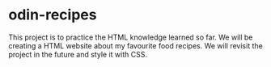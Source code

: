 # odin-recipes
This project is to practice the HTML knowledge learned so far.
We will be creating a HTML website about my favourite food recipes.
We will revisit the project in the future and style it with CSS.